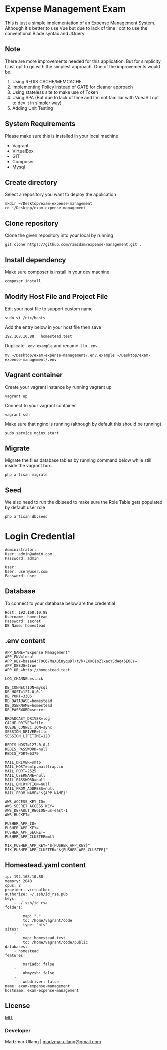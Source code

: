 # Expense Management Exam
This is just a simple implementation of an Expense Management System. Although it's better to use Vue but due to lack of time I opt to use the conventional Blade syntax and JQuery

## Note
There are more improvements needed for this application. But for simplicity I just opt to go with the simplest approach. One of the improvements would be.

1. Using REDIS CACHE/MEMCACHE.
2. Implementing Policy instead of GATE for cleaner approach
3. Using stateless site to make use of Token
4. Using SPA (But due to lack of time and I'm not familiar with VueJS I opt to dev it in simpler way)
5. Adding Unit Testing 

## System Requirements
Please make sure this is installed in your local machine

- Vagrant
- VirtualBox
- GIT
- Composer
- Mysql

## Create directory
Select a repository you want to deploy the application

```
mkdir ~/Desktop/exam-expense-management
cd ~/Desktop/exam-expense-management
```

## Clone repository

Clone the given repository into your local by running

```
git clone https://github.com/ramzdam/expense-management.git .
```

## Install dependency

Make sure composer is install in your dev machine

```bash
composer install
```

## Modify Host File and Project File
Edit your host file to support custom name

```shell
sudo vi /etc/hosts
```
Add the entry below in your host file then save

```shell
192.168.10.88   homestead.test
```
Duplicate `.env.example` and rename it to `.env`
```
mv ~/Desktop/exam-expense-management/.env.example ~/Desktop/exam-expense-management/.env
```
## Vagrant container
Create your vagrant instance by running vagrant up

```shell
vagrant up
```

Connect to your vagrant container

```shell
vagrant ssh
```

Make sure that nginx is running (although by default this should be running)
```
sudo service nginx start
```

## Migrate
Migrate the files database tables by running command below while still inside the vagrant box.
```
php artisan migrate
```
## Seed
We also need to run the db:seed to make sure the Role Table gets populated by default user role
```
php artisan db:seed
```
# Login Credential
```
Administrator: 
User: admin@admin.com
Password: admin

User: 
User: user@user.com
Password: user
```
## Database
To connect to your database below are the credential

```
Host: 192.168.10.88
Username: homestead
Password: secret
DB Name: homestead
```

## .env content
```
APP_NAME="Expense Management"
APP_ENV=local
APP_KEY=base64:T0C67MaXQi8yquDT/t/k+EXX0IoZlxacYSdAq45EOCY=
APP_DEBUG=true
APP_URL=http://homestead.test

LOG_CHANNEL=stack

DB_CONNECTION=mysql
DB_HOST=127.0.0.1
DB_PORT=3306
DB_DATABASE=homestead
DB_USERNAME=homestead
DB_PASSWORD=secret

BROADCAST_DRIVER=log
CACHE_DRIVER=file
QUEUE_CONNECTION=sync
SESSION_DRIVER=file
SESSION_LIFETIME=120

REDIS_HOST=127.0.0.1
REDIS_PASSWORD=null
REDIS_PORT=6379

MAIL_DRIVER=smtp
MAIL_HOST=smtp.mailtrap.io
MAIL_PORT=2525
MAIL_USERNAME=null
MAIL_PASSWORD=null
MAIL_ENCRYPTION=null
MAIL_FROM_ADDRESS=null
MAIL_FROM_NAME="${APP_NAME}"

AWS_ACCESS_KEY_ID=
AWS_SECRET_ACCESS_KEY=
AWS_DEFAULT_REGION=us-east-1
AWS_BUCKET=

PUSHER_APP_ID=
PUSHER_APP_KEY=
PUSHER_APP_SECRET=
PUSHER_APP_CLUSTER=mt1

MIX_PUSHER_APP_KEY="${PUSHER_APP_KEY}"
MIX_PUSHER_APP_CLUSTER="${PUSHER_APP_CLUSTER}"
```
## Homestead.yaml content
```
ip: 192.168.10.88
memory: 2048
cpus: 2
provider: virtualbox
authorize: ~/.ssh/id_rsa.pub
keys:
    - ~/.ssh/id_rsa
folders:
    -
        map: "."
        to: /home/vagrant/code
        type: "nfs"
sites:
    -
        map: homestead.test
        to: /home/vagrant/code/public
databases:
    - homestead
features:
    -
        mariadb: false
    -
        ohmyzsh: false
    -
        webdriver: false
name: exam-expense-management
hostname: exam-expense-management
```
## License
[MIT](https://choosealicense.com/licenses/mit/)

### Developer
Madzmar Ullang  |  madzmar.ullang@gmail.com
